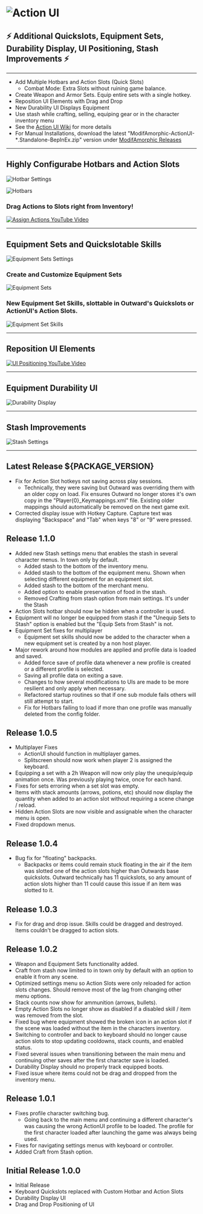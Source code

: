 # ![Action UI](https://github.com/ModifAmorphic/outward/blob/master/ActionUI/WikiReadmeAssets/Banner.png?raw=true)

## ⚡ Additional Quickslots, Equipment Sets, Durability Display, UI Positioning, Stash Improvements ⚡

***

- Add Multiple Hotbars and Action Slots (Quick Slots)
  - Combat Mode: Extra Slots without ruining game balance.
- Create Weapon and Armor Sets. Equip entire sets with a single hotkey.
- Reposition UI Elements with Drag and Drop
- New Durability UI Displays Equipment
- Use stash while crafting, selling, equiping gear or in the character inventory menu
- See the [Action UI Wiki](https://github.com/ModifAmorphic/outward/wiki/Action-UI) for more details
- For Manual Installations, download the latest "ModifAmorphic-ActionUI-*.Standalone-BepInEx.zip" version under [ModifAmorphic Releases](https://github.com/ModifAmorphic/outward/releases)

***

## Highly Configurabe Hotbars and Action Slots

![Hotbar Settings](https://github.com/ModifAmorphic/outward/blob/master/ActionUI/WikiReadmeAssets/HotbarSettingsView_small.png?raw=true)

![Hotbars](https://github.com/ModifAmorphic/outward/blob/master/ActionUI/WikiReadmeAssets/Hotbar.png?raw=true)

### Drag Actions to Slots right from Inventory!

[ ![Assign Actions YouTube Video](https://github.com/ModifAmorphic/outward/blob/master/ActionUI/WikiReadmeAssets/AssignActionSlotVideo.png?raw=true) ](https://youtu.be/nJT76DLFIqw)

***

## Equipment Sets and Quickslotable Skills

![Equipment Sets Settings](https://github.com/ModifAmorphic/outward/blob/master/ActionUI/WikiReadmeAssets/EquipmentSetSettingsView_small.png?raw=true)

### Create and Customize Equipment Sets

![Equipment Sets](https://github.com/ModifAmorphic/outward/blob/master/ActionUI/WikiReadmeAssets/EquipmentSetsMenu_small.png?raw=true)

### New Equipment Set Skills, slottable in Outward's Quickslots or ActionUI's Action Slots.

![Equipment Set Skills](https://github.com/ModifAmorphic/outward/blob/master/ActionUI/WikiReadmeAssets/EquipmentSetSkills_small.png?raw=true)

***

## Reposition UI Elements

[ ![UI Positioning YouTube Video](https://github.com/ModifAmorphic/outward/blob/master/ActionUI/WikiReadmeAssets/UIPositioningVideo.png?raw=true) ](https://youtu.be/zoY1qEdeATg)

***

## Equipment Durability UI

![Durability Display](https://github.com/ModifAmorphic/outward/blob/master/ActionUI/WikiReadmeAssets/DurabilityDisplay.png?raw=true)

***

## Stash Improvements

![Stash Settings](https://github.com/ModifAmorphic/outward/blob/master/ActionUI/WikiReadmeAssets/StashSettingsView.png?raw=true)

***

## Latest Release ${PACKAGE_VERSION}
  - Fix for Action Slot hotkeys not saving across play sessions.
    - Technically, they were saving but Outward was overriding them with an older copy on load. Fix ensures Outward no longer stores it's own copy in the "Player{0}_Keymappings.xml" file. Existing older mappings should automatically be removed on the next game exit.
  - Corrected display issue with Hotkey Capture. Capture text was displaying "Backspace" and "Tab" when keys "8" or "9" were pressed.
## Release 1.1.0
  - Added new Stash settings menu that enables the stash in several character menus. In town only by default.
    - Added stash to the bottom of the inventory menu.
    - Added stash to the bottom of the equipment menu. Shown when selecting different equipment for an equipment slot.
    - Added stash to the bottom of the merchant menu.
    - Added option to enable preservation of food in the stash.
    - Removed Crafting from stash option from main settings. It's under the Stash
  - Action Slots hotbar should now be hidden when a controller is used.
  - Equipment will no longer be equipped from stash if the "Unequip Sets to Stash" option is enabled but the "Equip Sets from Stash" is not.
  - Equipment Set fixes for multiplayer
    - Equipment set skills should now be added to the character when a new equipment set is created by a non host player.
  - Major rework around how modules are applied and profile data is loaded and saved.
    - Added force save of profile data whenever a new profile is created or a different profile is selected.
    - Saving all profile data on exiting a save.
    - Changes to how several modifications to UIs are made to be more resilient and only apply when necessary.
    - Refactored startup routines so that if one sub module fails others will still attempt to start.
    - Fix for Hotbars failing to load if more than one profile was manually deleted from the config folder.

## Release 1.0.5
  - Multiplayer Fixes
    - ActionUI should function in multiplayer games.
    - Splitscreen should now work when player 2 is assigned the keyboard.
  - Equipping a set with a 2h Weapon will now only play the unequip/equip animation once. Was previously playing twice, once for each hand.
  - Fixes for sets erroring when a set slot was empty.
  - Items with stack amounts (arrows, potions, etc) should now display the quantity when added to an action slot without requiring a scene change / reload.
  - Hidden Action Slots are now visible and assignable when the character menu is open.
  - Fixed dropdown menus.

## Release 1.0.4
  - Bug fix for "floating" backpacks.
    - Backpacks or items could remain stuck floating in the air if the item was slotted one of the action slots higher than Outwards base quickslots. Outward technically has 11 quickslots, so any amount of action slots higher than 11 could cause this issue if an item was slotted to it.

## Release 1.0.3
  - Fix for drag and drop issue. Skills could be dragged and destroyed. Items couldn't be dragged to action slots.

## Release 1.0.2
  - Weapon and Equipment Sets functionality added.
  - Craft from stash now limited to in town only by default with an option to enable it from any scene.
  - Optimized settings menu so Action Slots were only reloaded for action slots changes. Should remove most of the lag from changing other menu options.
  - Stack counts now show for ammunition (arrows, bullets).
  - Empty Action Slots no longer show as disabled if a disabled skill / item was removed from the slot.
  - Fixed bug where equipment showed the broken icon in an action slot if the scene was loaded without the item in the characters inventory.
  - Switching to controller and back to keyboard should no longer cause action slots to stop updating cooldowns, stack counts, and enabled status.
  - Fixed several issues when transitioning between the main menu and continuing other saves after the first character save is loaded.
  - Durability Display should no properly track equipped boots.
  - Fixed issue where items could not be drag and dropped from the inventory menu.

## Release 1.0.1
  - Fixes profile character switching bug. 
    - Going back to the main menu and continuing a different character's was causing the wrong ActionUI profile to be loaded. The profile for the first character loaded after launching the game was always being used.
  - Fixes for navigating settings menus with keyboard or controller.
  - Added Craft from Stash option.

## Initial Release 1.0.0
  - Initial Release
  - Keyboard Quickslots replaced with Custom Hotbar and Action Slots
  - Durability Display UI
  - Drag and Drop Positioning of UI